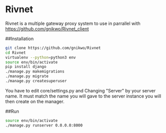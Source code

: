 # Rivnet
Rivnet is a multiple gateway proxy system to use in parrallel with https://github.com/gnikwo/Rivnet_client

##Installation

```bash
git clone https://github.com/gnikwo/Rivnet
cd Rivnet
virtualenv --python=python3 env
source env/bin/activate
pip install django
./manage.py makemigrations
./manage.py migrate
./manage.py createsuperuser
```

You have to edit core/settings.py and Changing "Server" by your server name.
It must match the name you will gave to the server instance you will then create on the manager.


##Run

```bash
source env/bin/activate
./manage.py runserver 0.0.0.0:8000
```
